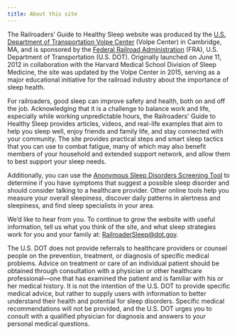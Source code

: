 ```yaml
---
title: About this site
---
```


The Railroaders’ Guide to Healthy Sleep website was produced by the [U.S. Department of Transportation Volpe Center](https://www.volpe.dot.gov/) (Volpe Center) in Cambridge, MA, and is sponsored by the [Federal Railroad Administration](http://fra.dot.gov/) (FRA), U.S. Department of Transportation (U.S. DOT). Originally launched on June 11, 2012 in collaboration with the Harvard Medical School Division of Sleep Medicine, the site was updated by the Volpe Center in 2015, serving as a major educational initiative for the railroad industry about the importance of sleep health.

For railroaders, good sleep can improve safety and health, both on and off the job. Acknowledging that it is a challenge to balance work and life, especially while working unpredictable hours, the Railroaders' Guide to Healthy Sleep provides articles, videos, and real-life examples that aim to help you sleep well, enjoy friends and family life, and stay connected with your community.  The site provides practical steps and smart sleep tactics that you can use to combat fatigue, many of which may also benefit members of your household and extended support network, and allow them to best support your sleep needs.

Additionally, you can use the [Anonymous Sleep Disorders Screening Tool](https://sleepscreen.netlify.app/) to determine if you have symptoms that suggest a possible sleep disorder and should consider talking to a healthcare provider. Other online tools help you measure your overall sleepiness, discover daily patterns in alertness and sleepiness, and find sleep specialists in your area.

We’d like to hear from you. To continue to grow the website with useful information, tell us what you think of the site, and what sleep strategies work for you and your family at: RailroaderSleep@dot.gov.

The U.S. DOT does not provide referrals to healthcare providers or counsel people on the prevention, treatment, or diagnosis of specific medical problems. Advice on treatment or care of an individual patient should be obtained through consultation with a physician or other healthcare professional—one that has examined the patient and is familiar with his or her medical history. It is not the intention of the U.S. DOT to provide specific medical advice, but rather to supply users with information to better understand their health and potential for sleep disorders. Specific medical recommendations will not be provided, and the U.S. DOT urges you to consult with a qualified physician for diagnosis and answers to your personal medical questions.

